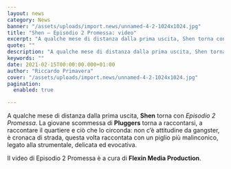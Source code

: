 ```yaml
---
layout: news
category: News
banner: "/assets/uploads/import.news/unnamed-4-2-1024x1024.jpg"
title: "Shen – Episodio 2 Promessa: video"
excerpt: "A qualche mese di distanza dalla prima uscita, Shen torna con Episodio 2 Promessa. La giovane scommessa di Pluggers torna a raccontarsi, a raccontare il quartiere e ciò che lo circonda: non c’è attitudine da gangster, è cronaca di strada, questa volta raccontata con un piglio più malinconico, legato alla strumentale, delicata ed evocativa. Il [&hellip"
quote: ""
description: "A qualche mese di distanza dalla prima uscita, Shen torna con Episodio 2 Promessa. La giovane scommessa di Pluggers torna a raccontarsi, a raccontare il quartiere e ciò che lo circonda: non c’è attitudine da gangster, è cronaca di strada, questa volta raccontata con un piglio più malinconico, legato alla strumentale, delicata ed evocativa. Il [&hellip"
keywords: ""
date: 2021-02-15T00:00:00.000+01:00
author: "Riccardo Primavera"
cover: "/assets/uploads/import.news/unnamed-4-2-1024x1024.jpg"
pagination:
  enabled: true

---
```


A qualche mese di distanza dalla prima uscita, **Shen** torna con _Episodio 2 Promessa_. La giovane scommessa di **Pluggers** torna a raccontarsi, a raccontare il quartiere e ciò che lo circonda: non c’è attitudine da gangster, è cronaca di strada, questa volta raccontata con un piglio più malinconico, legato alla strumentale, delicata ed evocativa.

Il video di Episodio 2 Promessa è a cura di **Flexin Media Production**.